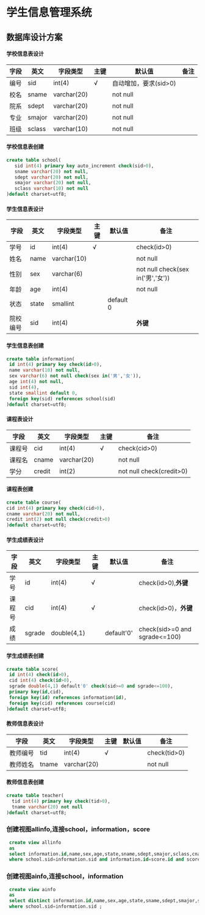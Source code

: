 # 学生信息管理系统
## 数据库设计方案
#### 学校信息表设计
 字段 | 英文 | 字段类型 | 主键 | 默认值 | 备注
------|-----|---------|-----|--------|-----
 编号 | sid | int(4) | √ | 自动增加，要求(sid>0)
 校名 | sname | varchar(20) |  | not null
 院系 | sdept | varchar(20) |  | not null
 专业 | smajor | varchar(20) |  | not null
 班级 | sclass | varchar(10) |  | not null
#### 学校信息表创建
```sql
create table school( 
   sid int(4) primary key auto_increment check(sid>0),
   sname varchar(20) not null, 
   sdept varchar(20) not null, 
   smajor varchar(20) not null, 
   sclass varchar(10) not null
)default charset=utf8;
```
#### 学生信息表设计
 字段 | 英文 | 字段类型 | 主键 | 默认值 | 备注
------|-----|---------|-----|--------|-----
 学号 | id | int(4) | √ |  | check(id>0)
 姓名 | name | varchar(10) |  |  | not null
 性别 | sex | varchar(6) |  |   |not null check(sex in('男','女'))
 年龄 | age | int(4) |   |  | not null
 状态 | state | smallint |  |  default 0 |
 院校编号 | sid | int(4) |  |  | **外键**
 #### 学生信息表创建
 ```sql
create table information(
  id int(4) primary key check(id>0),
  name varchar(10) not null,
  sex varchar(6) not null check(sex in('男','女')),
  age int(4) not null, 
  sid int(4), 
  state smallint default 0,
  foreign key(sid) references school(sid)
)default charset=utf8;
 ```
#### 课程表设计
 字段 | 英文 | 字段类型 | 主键 | 备注
------|-----|---------|-----|-----
 课程号 | cid | int(4) | √ | check(cid>0)
 课程名 | cname | varchar(20) | | not null
 学分 | credit | int(2) | | not null check(credit>0)
 #### 课程表创建
 ```sql
 create table course( 
 cid int(4) primary key check(cid>0),
 cname varchar(20) not null,
 credit int(2) not null check(credit>0)
 )default charset=utf8;
 ```
#### 学生成绩表设计
 字段 | 英文 | 字段类型 | 主键 | 默认值 | 备注
------|-----|---------|-----|--------|-----
 学号 | id | int(4) | √ |  | check(id>0),**外键**
 课程号 | cid | int(4) | √ |  | check(id>0)，**外键**
 成绩 | sgrade | double(4,1) |  | default'0' | check(sid>=0 and sgrade<=100)
 #### 学生成绩表创建
 ```sql
 create table score( 
  id int(4) check(id>0),
  cid int(4) check(id>0),
  sgrade double(4,1) default'0' check(sid>=0 and sgrade<=100),
  primary key(id,cid),
  foreign key(id) references information(id),
  foreign key(cid) references course(cid)
 )default charset=utf8;
 ```
 #### 教师信息表设计
  字段 | 英文 | 字段类型 | 主键 | 默认值 | 备注
------|-----|---------|-----|--------|-----
 教师编号 | tid | int(4) | √ |  | check(tid>0)
 教师姓名 | tname | varchar(20) |  |  | not null
 #### 教师信息表创建
 ```sql
 create table teacher(
   tid int(4) primary key check(tid>0),
   tname varchar(20) not null
 )default charset=utf8;
 ```
 ### 创建视图allinfo,连接school，information，score
```sql
 create view allinfo
 as
 select information.id,name,sex,age,state,sname,sdept,smajor,sclass,cname,sgrade from school,information,score,course
 where school.sid=information.sid and information.id=score.id and score.cid=course.cid;
```
 ### 创建视图ainfo,连接school，information
```sql
 create view ainfo
 as
 select distinct information.id,name,sex,age,state,sname,sdept,smajor,sclass from school,information,score,course
 where school.sid=information.sid ;
```
